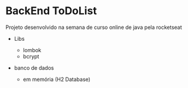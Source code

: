 # BackEnd ToDoList
 Projeto desenvolvido na semana de curso online de java pela rocketseat
 - Libs
    - lombok
    - bcrypt

- banco de dados
    - em memória (H2 Database)
